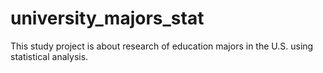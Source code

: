 # university_majors_stat
This study project is about research of education majors in the U.S. using statistical analysis. 
